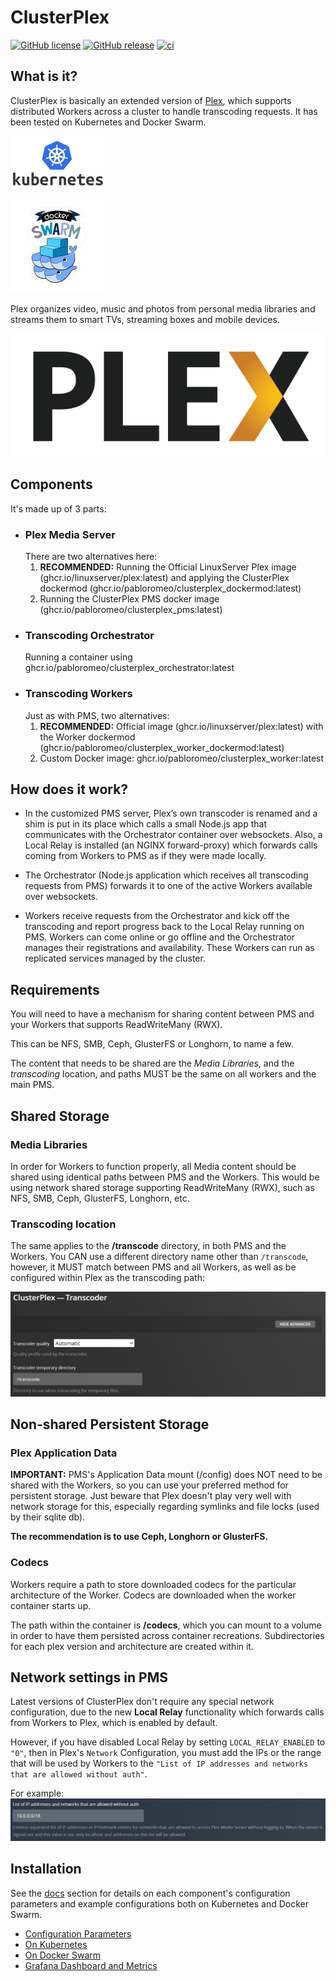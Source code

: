 # ClusterPlex
[![GitHub license](https://img.shields.io/github/license/pabloromeo/clusterplex.svg)](https://github.com/pabloromeo/clusterplex/blob/master/LICENSE)
[![GitHub release](https://img.shields.io/github/release/pabloromeo/clusterplex.svg)](https://GitHub.com/pabloromeo/clusterplex/releases/)
[![ci](https://github.com/pabloromeo/clusterplex/actions/workflows/main.yml/badge.svg)](https://github.com/pabloromeo/clusterplex/actions)

## What is it?

ClusterPlex is basically an extended version of [Plex](https://plex.tv), which supports distributed Workers across a cluster to handle transcoding requests.
It has been tested on Kubernetes and Docker Swarm.

![Kubernetes](docs/images/kubernetes-logo-small.png)

![Docker Swarm](docs/images/docker-swarm-logo-small.png)

Plex organizes video, music and photos from personal media libraries and streams them to smart TVs, streaming boxes and mobile devices.

![plex](docs/images/plex-logo.png)

## Components

It's made up of 3 parts:

* ### Plex Media Server
  There are two alternatives here:
  1. **RECOMMENDED:** Running the Official LinuxServer Plex image (ghcr.io/linuxserver/plex:latest) and applying the ClusterPlex dockermod (ghcr.io/pabloromeo/clusterplex_dockermod:latest)
  2. Running the ClusterPlex PMS docker image (ghcr.io/pabloromeo/clusterplex_pms:latest)
* ### Transcoding Orchestrator
  Running a container using ghcr.io/pabloromeo/clusterplex_orchestrator:latest
* ### Transcoding Workers
  Just as with PMS, two alternatives:
  1. **RECOMMENDED:** Official image (ghcr.io/linuxserver/plex:latest) with the Worker dockermod (ghcr.io/pabloromeo/clusterplex_worker_dockermod:latest)
  2. Custom Docker image: ghcr.io/pabloromeo/clusterplex_worker:latest

## How does it work?

* In the customized PMS server, Plex’s own transcoder is renamed and a shim is put in its place which calls a small Node.js app that communicates with the Orchestrator container over websockets.
Also, a Local Relay is installed (an NGINX forward-proxy) which forwards calls coming from Workers to PMS as if they were made locally.

* The Orchestrator (Node.js application which receives all transcoding requests from PMS) forwards it to one of the active Workers available over websockets.

* Workers receive requests from the Orchestrator and kick off the transcoding and report progress back to the Local Relay running on PMS. Workers can come online or go offline and the Orchestrator manages their registrations and availability. These Workers can run as replicated services managed by the cluster.

## Requirements

You will need to have a mechanism for sharing content between PMS and your Workers that supports ReadWriteMany (RWX).

This can be NFS, SMB, Ceph, GlusterFS or Longhorn, to name a few.

The content that needs to be shared are the *Media Libraries*, and the *transcoding* location, and paths MUST be the same on all workers and the main PMS.

## Shared Storage

### Media Libraries

In order for Workers to function properly, all Media content should be shared using identical paths between PMS and the Workers.
This would be using network shared storage supporting ReadWriteMany (RWX), such as NFS, SMB, Ceph, GlusterFS, Longhorn, etc.

### Transcoding location

The same applies to the **/transcode** directory, in both PMS and the Workers. You CAN use a different directory name other than `/transcode`, however, it MUST match between PMS and all Workers, as well as be configured within Plex as the transcoding path:

![transcode-path](docs/images/transcode-path.png)

## Non-shared Persistent Storage

### Plex Application Data
**IMPORTANT:** PMS's Application Data mount (/config) does NOT need to be shared with the Workers, so you can use your preferred method for persistent storage. Just beware that Plex doesn't play very well with network storage for this, especially regarding symlinks and file locks (used by their sqlite db).

**The recommendation is to use Ceph, Longhorn or GlusterFS.**


### Codecs

Workers require a path to store downloaded codecs for the particular architecture of the Worker.
Codecs are downloaded when the worker container starts up.

The path within the container is **/codecs**, which you can mount to a volume in order to have them persisted across container recreations. Subdirectories for each plex version and architecture are created within it.
 
## Network settings in PMS ##
Latest versions of ClusterPlex don't require any special network configuration, due to the new **Local Relay** functionality which forwards calls from Workers to Plex, which is enabled by default.

However, if you have disabled Local Relay by setting `LOCAL_RELAY_ENABLED` to `"0"`, then in Plex's `Network` Configuration, you must add the IPs or the range that will be used by Workers to the `"List of IP addresses and networks that are allowed without auth"`.

For example:
![network-ips](docs/images/network-ips.png)

## Installation

See the [docs](docs/) section for details on each component's configuration parameters and example configurations both on Kubernetes and Docker Swarm.

* [Configuration Parameters](docs/)
* [On Kubernetes](docs/kubernetes/)
* [On Docker Swarm](docs/docker-swarm/)
* [Grafana Dashboard and Metrics](docs/grafana-dashboard/)
